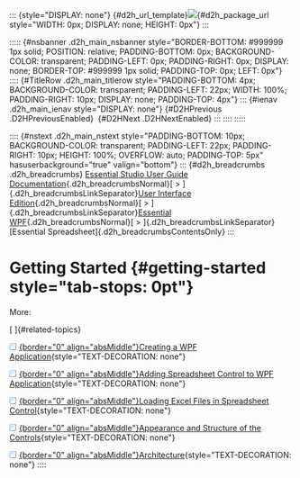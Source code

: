 ::: {style="DISPLAY: none"}
[](ms-xhelp:///?Id=d2h_url_template){#d2h_url_template}![](!package_url!){#d2h_package_url style="WIDTH: 0px; DISPLAY: none; HEIGHT: 0px"}
:::

::::: {#nsbanner .d2h_main_nsbanner style="BORDER-BOTTOM: #999999 1px solid; POSITION: relative; PADDING-BOTTOM: 0px; BACKGROUND-COLOR: transparent; PADDING-LEFT: 0px; PADDING-RIGHT: 0px; DISPLAY: none; BORDER-TOP: #999999 1px solid; PADDING-TOP: 0px; LEFT: 0px"}
:::: {#TitleRow .d2h_main_titlerow style="PADDING-BOTTOM: 4px; BACKGROUND-COLOR: transparent; PADDING-LEFT: 22px; WIDTH: 100%; PADDING-RIGHT: 10px; DISPLAY: none; PADDING-TOP: 4px"}
::: {#ienav .d2h_main_ienav style="DISPLAY: none"}
[](ms-xhelp:///?Id=edb02ecc-d1a8-4298-b0e0-c4ace6bface4){#D2HPrevious .D2HPreviousEnabled}  [](ms-xhelp:///?Id=eed427ef-ce25-4c72-8335-18f925ba0366){#D2HNext .D2HNextEnabled}
:::
::::
:::::

:::: {#nstext .d2h_main_nstext style="PADDING-BOTTOM: 10px; BACKGROUND-COLOR: transparent; PADDING-LEFT: 22px; PADDING-RIGHT: 10px; HEIGHT: 100%; OVERFLOW: auto; PADDING-TOP: 5px" hasuserbackground="true" valign="bottom"}
::: {#d2h_breadcrumbs .d2h_breadcrumbs}
[Essential Studio User Guide Documentation](ms-xhelp:///?Id=12457748-09e3-4d74-a240-8e049cedf030){.d2h_breadcrumbsNormal}[ \> ]{.d2h_breadcrumbsLinkSeparator}[User Interface Edition](ms-xhelp:///?Id=c29296b7-531c-413b-a0ec-488ca1f7f669){.d2h_breadcrumbsNormal}[ \> ]{.d2h_breadcrumbsLinkSeparator}[Essential WPF](ms-xhelp:///?Id=7f4f82c5-151c-4262-94d0-75c4626c77bc){.d2h_breadcrumbsNormal}[ \> ]{.d2h_breadcrumbsLinkSeparator}[Essential Spreadsheet]{.d2h_breadcrumbsContentsOnly}
:::

# Getting Started {#getting-started style="tab-stops: 0pt"}

More:

[ ]{#related-topics}

[![](button.gif){border="0" align="absMiddle"}Creating a WPF Application](ms-xhelp:///?Id=eed427ef-ce25-4c72-8335-18f925ba0366){style="TEXT-DECORATION: none"}

[![](button.gif){border="0" align="absMiddle"}Adding Spreadsheet Control to WPF Application](ms-xhelp:///?Id=84248ffd-1c74-4456-94ee-5ef1f2892da5){style="TEXT-DECORATION: none"}

[![](button.gif){border="0" align="absMiddle"}Loading Excel Files in Spreadsheet Control](ms-xhelp:///?Id=808f82f9-f0f2-4b40-b975-4388d50e665d){style="TEXT-DECORATION: none"}

[![](button.gif){border="0" align="absMiddle"}Appearance and Structure of the Controls](ms-xhelp:///?Id=c9e0fb88-16ff-414a-be28-644aa190a1c5){style="TEXT-DECORATION: none"}

[![](button.gif){border="0" align="absMiddle"}Architecture](ms-xhelp:///?Id=400c490c-fff2-4f37-aa6b-d26075be62ba){style="TEXT-DECORATION: none"}
::::
